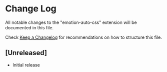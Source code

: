 # Change Log

All notable changes to the "emotion-auto-css" extension will be documented in this file.

Check [Keep a Changelog](http://keepachangelog.com/) for recommendations on how to structure this file.

## [Unreleased]

- Initial release